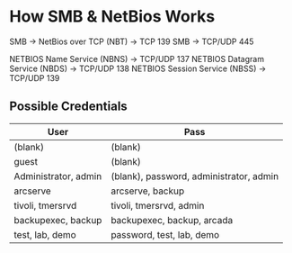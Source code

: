 # How SMB & NetBios Works
SMB -> NetBios over TCP (NBT) -> TCP 139
SMB -> TCP/UDP 445

NETBIOS Name Service (NBNS) -> TCP/UDP 137
NETBIOS Datagram Service (NBDS) -> TCP/UDP 138
NETBIOS Session Service (NBSS) -> TCP/UDP 139

## Possible Credentials
|User|Pass|
|----|----|
|(blank)|(blank)|
|guest|(blank)|
|Administrator, admin|(blank), password, administrator, admin|
|arcserve|arcserve, backup|
|tivoli, tmersrvd|tivoli, tmersrvd, admin|
|backupexec, backup|backupexec, backup, arcada|
|test, lab, demo|password, test, lab, demo|